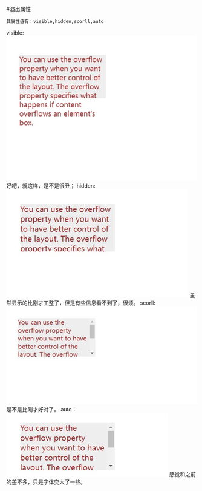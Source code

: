 #溢出属性

    其属性值有：visible,hidden,scorll,auto

visible:
![avater](CSS_image/snipaste20220517_193409.jpg)
好吧，就这样，是不是很丑；
hidden:
![avater](CSS_image/snipaste20220517_193532.jpg)
虽然显示的比刚才工整了，但是有些信息看不到了，很烦。
scorll:
![avater](CSS_image/snipaste20220517_193717.jpg)
是不是比刚才好对了。
auto：
![avater](CSS_image/snipaste20220517_193834.jpg)
感觉和之前的差不多，只是字体变大了一些。